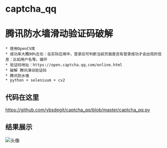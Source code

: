 # captcha_qq
# 腾讯防水墙滑动验证码破解
    * 使用OpenCV库
    * 成功率大概90%左右：在实际应用中，登录后可判断当前页面是否有登录成功才会出现的信息：比如用户名等。循环
    * 验证码地址：https://open.captcha.qq.com/online.html
    * 破解 腾讯滑动验证码
    * 腾讯防水墙
    * python + seleniuum + cv2

## 代码在这里

https://github.com/ybsdegit/captcha_qq/blob/master/captcha_qq.py
## 结果展示
![头像](https://github.com/ybsdegit/captcha_qq/blob/master/result/result.gif)

